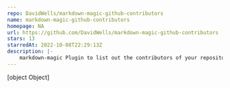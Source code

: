 ```yaml
---
repo: DavidWells/markdown-magic-github-contributors
name: markdown-magic-github-contributors
homepage: NA
url: https://github.com/DavidWells/markdown-magic-github-contributors
stars: 13
starredAt: 2022-10-08T22:29:13Z
description: |-
    markdown-magic Plugin to list out the contributors of your repository.
---
```


[object Object]
